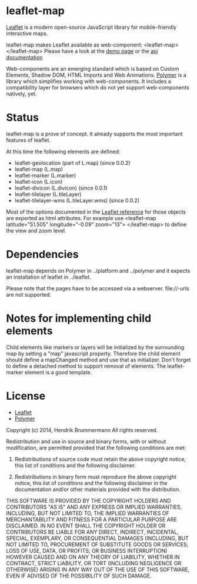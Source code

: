 leaflet-map
===========

[Leaflet](http://leafletjs.com/reference.html) is a modern open-source JavaScript library for mobile-friendly interactive maps.

leaflet-map makes Leaflet available as web-component: &lt;leaflet-map&gt; &lt;/leaflet-map&gt;
Please have a look at the [demo page](https://nhnb.github.io/leaflet-map/leaflet-map/demo.html) or the [api documentation](https://nhnb.github.io/leaflet-map/doc.html)
 

Web-components are an emerging standard which is based on Custom Elements, Shadow DOM, HTML Imports and Web Animations.
[Polymer](http://www.polymer-project.org/docs/start/tutorial/intro.html) is a library which simplifies working with web-components. It includes a compatibility layer for browsers which
do not yet support web-components natively, yet.


Status
======

leaflet-map is a prove of concept. It already supports the most important features of leaflet. 

At this time the following elements are defined:

* leaflet-geolocation (part of L.map) (since 0.0.2)
* leaflet-map (L.map)
* leaflet-marker (L.marker)
* leaflet-icon (L.icon)
* leaflet-divicon (L.divicon) (since 0.0.1)
* leaflet-tilelayer (L.tileLayer)
* leaflet-tilelayer-wms (L.tileLayer.wms)  (since 0.0.2)

Most of the options documented in the [Leaflet reference](http://leafletjs.com/reference.html) for those objects are exported as html attributes. 
For example use &lt;leaflet-map latitude="51.505" longitude="-0.09" zoom="13"&gt; &lt;/leaflet-map&gt; to define the view and zoom level.

Dependencies
============

leaflet-map depends on Polymer in ../platform and ../polymer and it expects an installation of leaflet in ../leaflet.

Please note that the pages have to be accessed via a webserver. file://-urls are not supported.


Notes for implementing child elements
=====================================

Child elements like markers or layers will be initialized by the surrounding map by setting a "map" javascript property.
Therefore the child element should define a mapChanged method and use that as initializer. 
Don't forget to define a detached method to support removal of elements. The leaflet-marker element is a good template.  

License
=======

* [Leaflet](https://github.com/Leaflet/Leaflet/blob/master/LICENSE)
* [Polymer](https://github.com/polymer/polymer/blob/master/LICENSE)


Copyright (c) 2014, Hendrik Brummermann
All rights reserved.

Redistribution and use in source and binary forms, with or without modification, are
permitted provided that the following conditions are met:

   1. Redistributions of source code must retain the above copyright notice, this list of
      conditions and the following disclaimer.

   2. Redistributions in binary form must reproduce the above copyright notice, this list
      of conditions and the following disclaimer in the documentation and/or other materials
      provided with the distribution.

THIS SOFTWARE IS PROVIDED BY THE COPYRIGHT HOLDERS AND CONTRIBUTORS "AS IS" AND ANY
EXPRESS OR IMPLIED WARRANTIES, INCLUDING, BUT NOT LIMITED TO, THE IMPLIED WARRANTIES OF
MERCHANTABILITY AND FITNESS FOR A PARTICULAR PURPOSE ARE DISCLAIMED. IN NO EVENT SHALL THE
COPYRIGHT HOLDER OR CONTRIBUTORS BE LIABLE FOR ANY DIRECT, INDIRECT, INCIDENTAL, SPECIAL,
EXEMPLARY, OR CONSEQUENTIAL DAMAGES (INCLUDING, BUT NOT LIMITED TO, PROCUREMENT OF
SUBSTITUTE GOODS OR SERVICES; LOSS OF USE, DATA, OR PROFITS; OR BUSINESS INTERRUPTION)
HOWEVER CAUSED AND ON ANY THEORY OF LIABILITY, WHETHER IN CONTRACT, STRICT LIABILITY, OR
TORT (INCLUDING NEGLIGENCE OR OTHERWISE) ARISING IN ANY WAY OUT OF THE USE OF THIS
SOFTWARE, EVEN IF ADVISED OF THE POSSIBILITY OF SUCH DAMAGE.

